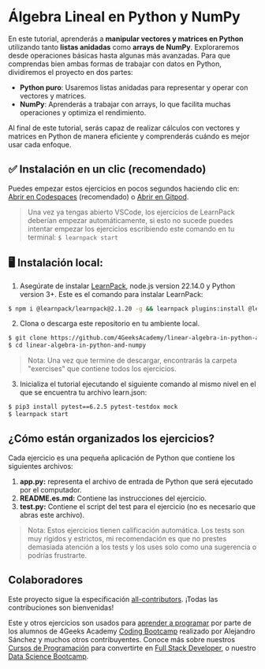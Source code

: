 <!-- hide -->
# Álgebra Lineal en Python y NumPy
<!-- endhide -->

En este tutorial, aprenderás a **manipular vectores y matrices en Python** utilizando tanto **listas anidadas** como **arrays de NumPy**. Exploraremos desde operaciones básicas hasta algunas más avanzadas. Para que comprendas bien ambas formas de trabajar con datos en Python, dividiremos el proyecto en dos partes:  

- **Python puro**: Usaremos listas anidadas para representar y operar con vectores y matrices.  
- **NumPy**: Aprenderás a trabajar con arrays, lo que facilita muchas operaciones y optimiza el rendimiento.  

Al final de este tutorial, serás capaz de realizar cálculos con vectores y matrices en Python de manera eficiente y comprenderás cuándo es mejor usar cada enfoque.  



<!-- hide -->

## ✅ Instalación en un clic (recomendado)

Puedes empezar estos ejercicios en pocos segundos haciendo clic en: [Abrir en Codespaces](https://codespaces.new/?repo=4GeeksAcademy/linear-algebra-in-python-and-numpy) (recomendado) o [Abrir en Gitpod](https://gitpod.io#https://github.com/4GeeksAcademy/linear-algebra-in-python-and-numpy).

> Una vez ya tengas abierto VSCode, los ejercicios de LearnPack deberían empezar automáticamente, si esto no sucede puedes intentar empezar los ejercicios escribiendo este comando en tu terminal: `$ learnpack start`

## 🖥️ Instalación local:

1. Asegúrate de instalar [LearnPack](https://learnpack.co), node.js version 22.14.0 y Python version 3+. Este es el comando para instalar LearnPack:

```bash
$ npm i @learnpack/learnpack@2.1.20 -g && learnpack plugins:install @learnpack/python@1.0.0
```

2. Clona o descarga este repositorio en tu ambiente local.

```bash
$ git clone https://github.com/4GeeksAcademy/linear-algebra-in-python-and-numpy.git
$ cd linear-algebra-in-python-and-numpy
```

> Nota: Una vez que termine de descargar, encontrarás la carpeta "exercises" que contiene todos los ejercicios.

3. Inicializa el tutorial ejecutando el siguiente comando al mismo nivel en el que se encuentra tu archivo learn.json: 

```bash
$ pip3 install pytest==6.2.5 pytest-testdox mock
$ learnpack start
```

<!-- endhide -->


## ¿Cómo están organizados los ejercicios?

Cada ejercicio es una pequeña aplicación de Python que contiene los siguientes archivos:

1. **app.py:** representa el archivo de entrada de Python que será ejecutado por el computador.
2. **README.es.md:** Contiene las instrucciones del ejercicio.
3. **test.py:** Contiene el script del test para el ejercicio (no es necesario que abras este archivo).

> Nota: Estos ejercicios tienen calificación automática. Los tests son muy rígidos y estrictos, mi recomendación es que no prestes demasiada atención a los tests y los uses solo como una sugerencia o podrías frustrarte.

## Colaboradores

Este proyecto sigue la especificación [all-contributors](https://github.com/kentcdodds/all-contributors). ¡Todas las contribuciones son bienvenidas!

Este y otros ejercicios son usados para [aprender a programar](https://4geeksacademy.com/es/aprender-a-programar/aprender-a-programar-desde-cero) por parte de los alumnos de 4Geeks Academy [Coding Bootcamp](https://4geeksacademy.com/us/coding-bootcamp) realizado por Alejandro Sánchez y muchos otros contribuyentes. Conoce más sobre nuestros [Cursos de Programación](https://4geeksacademy.com/es/curso-de-programacion-desde-cero?lang=es) para convertirte en [Full Stack Developer](https://4geeksacademy.com/es/coding-bootcamps/desarrollador-full-stack/?lang=es), o nuestro [Data Science Bootcamp](https://4geeksacademy.com/es/coding-bootcamps/curso-datascience-machine-learning).
